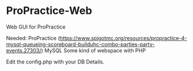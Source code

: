 # ProPractice-Web
Web GUI for ProPractice

Needed:
ProPractice (https://www.spigotmc.org/resources/propractice-4-mysql-queueing-scoreboard-builduhc-combo-parties-party-events.27303/)
MySQL
Some kind of webspace with PHP

Edit the config.php with your DB Details.
